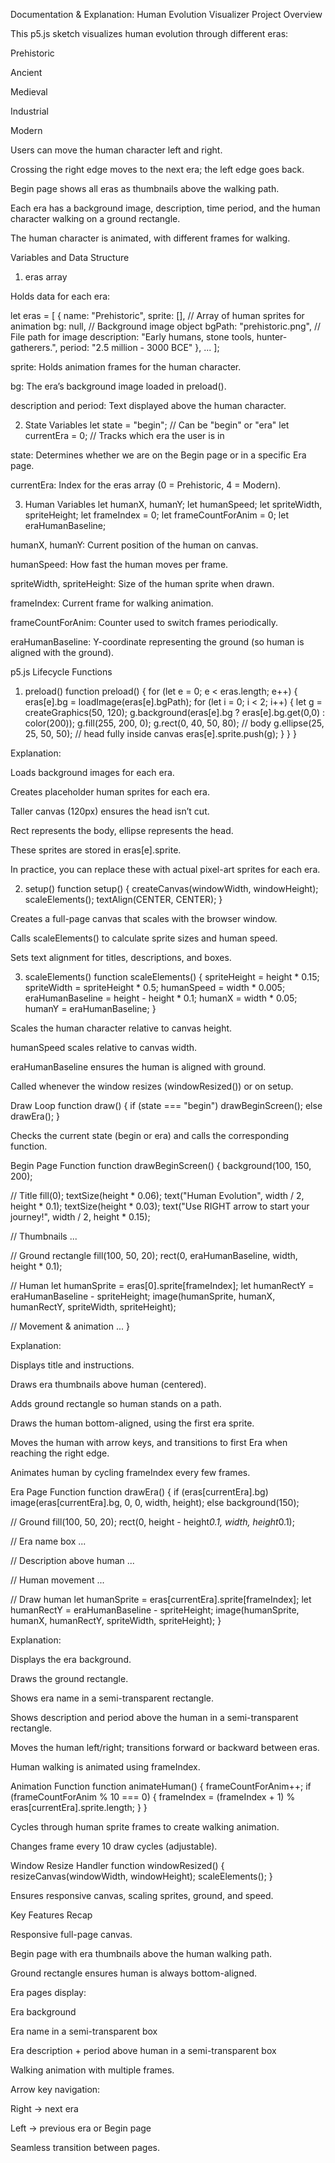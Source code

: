 Documentation & Explanation: Human Evolution Visualizer
Project Overview

This p5.js sketch visualizes human evolution through different eras:

Prehistoric

Ancient

Medieval

Industrial

Modern

Users can move the human character left and right.

Crossing the right edge moves to the next era; the left edge goes back.

Begin page shows all eras as thumbnails above the walking path.

Each era has a background image, description, time period, and the human character walking on a ground rectangle.

The human character is animated, with different frames for walking.

Variables and Data Structure
1. eras array

Holds data for each era:

let eras = [
  {
    name: "Prehistoric",
    sprite: [],        // Array of human sprites for animation
    bg: null,          // Background image object
    bgPath: "prehistoric.png", // File path for image
    description: "Early humans, stone tools, hunter-gatherers.",
    period: "2.5 million - 3000 BCE"
  },
  ...
];


sprite: Holds animation frames for the human character.

bg: The era’s background image loaded in preload().

description and period: Text displayed above the human character.

2. State Variables
let state = "begin";  // Can be "begin" or "era"
let currentEra = 0;   // Tracks which era the user is in


state: Determines whether we are on the Begin page or in a specific Era page.

currentEra: Index for the eras array (0 = Prehistoric, 4 = Modern).

3. Human Variables
let humanX, humanY;
let humanSpeed;
let spriteWidth, spriteHeight;
let frameIndex = 0;
let frameCountForAnim = 0;
let eraHumanBaseline;


humanX, humanY: Current position of the human on canvas.

humanSpeed: How fast the human moves per frame.

spriteWidth, spriteHeight: Size of the human sprite when drawn.

frameIndex: Current frame for walking animation.

frameCountForAnim: Counter used to switch frames periodically.

eraHumanBaseline: Y-coordinate representing the ground (so human is aligned with the ground).

p5.js Lifecycle Functions
1. preload()
function preload() {
  for (let e = 0; e < eras.length; e++) {
    eras[e].bg = loadImage(eras[e].bgPath);
    for (let i = 0; i < 2; i++) {
      let g = createGraphics(50, 120); 
      g.background(eras[e].bg ? eras[e].bg.get(0,0) : color(200));
      g.fill(255, 200, 0);
      g.rect(0, 40, 50, 80);       // body
      g.ellipse(25, 25, 50, 50);   // head fully inside canvas
      eras[e].sprite.push(g);
    }
  }
}


Explanation:

Loads background images for each era.

Creates placeholder human sprites for each era.

Taller canvas (120px) ensures the head isn’t cut.

Rect represents the body, ellipse represents the head.

These sprites are stored in eras[e].sprite.

In practice, you can replace these with actual pixel-art sprites for each era.

2. setup()
function setup() {
  createCanvas(windowWidth, windowHeight);
  scaleElements();
  textAlign(CENTER, CENTER);
}


Creates a full-page canvas that scales with the browser window.

Calls scaleElements() to calculate sprite sizes and human speed.

Sets text alignment for titles, descriptions, and boxes.

3. scaleElements()
function scaleElements() {
  spriteHeight = height * 0.15; 
  spriteWidth = spriteHeight * 0.5;
  humanSpeed = width * 0.005;
  eraHumanBaseline = height - height * 0.1;
  humanX = width * 0.05;
  humanY = eraHumanBaseline;
}


Scales the human character relative to canvas height.

humanSpeed scales relative to canvas width.

eraHumanBaseline ensures the human is aligned with ground.

Called whenever the window resizes (windowResized()) or on setup.

Draw Loop
function draw() {
  if (state === "begin") drawBeginScreen();
  else drawEra();
}


Checks the current state (begin or era) and calls the corresponding function.

Begin Page Function
function drawBeginScreen() {
  background(100, 150, 200);

  // Title
  fill(0);
  textSize(height * 0.06);
  text("Human Evolution", width / 2, height * 0.1);
  textSize(height * 0.03);
  text("Use RIGHT arrow to start your journey!", width / 2, height * 0.15);

  // Thumbnails
  ...
  
  // Ground rectangle
  fill(100, 50, 20);
  rect(0, eraHumanBaseline, width, height * 0.1);

  // Human
  let humanSprite = eras[0].sprite[frameIndex];
  let humanRectY = eraHumanBaseline - spriteHeight;
  image(humanSprite, humanX, humanRectY, spriteWidth, spriteHeight);

  // Movement & animation
  ...
}


Explanation:

Displays title and instructions.

Draws era thumbnails above human (centered).

Adds ground rectangle so human stands on a path.

Draws the human bottom-aligned, using the first era sprite.

Moves the human with arrow keys, and transitions to first Era when reaching the right edge.

Animates human by cycling frameIndex every few frames.

Era Page Function
function drawEra() {
  if (eras[currentEra].bg) image(eras[currentEra].bg, 0, 0, width, height);
  else background(150);

  // Ground
  fill(100, 50, 20);
  rect(0, height - height*0.1, width, height*0.1);

  // Era name box
  ...
  
  // Description above human
  ...

  // Human movement
  ...

  // Draw human
  let humanSprite = eras[currentEra].sprite[frameIndex];
  let humanRectY = eraHumanBaseline - spriteHeight;
  image(humanSprite, humanX, humanRectY, spriteWidth, spriteHeight);
}


Explanation:

Displays the era background.

Draws the ground rectangle.

Shows era name in a semi-transparent rectangle.

Shows description and period above the human in a semi-transparent rectangle.

Moves the human left/right; transitions forward or backward between eras.

Human walking is animated using frameIndex.

Animation Function
function animateHuman() {
  frameCountForAnim++;
  if (frameCountForAnim % 10 === 0) {
    frameIndex = (frameIndex + 1) % eras[currentEra].sprite.length;
  }
}


Cycles through human sprite frames to create walking animation.

Changes frame every 10 draw cycles (adjustable).

Window Resize Handler
function windowResized() {
  resizeCanvas(windowWidth, windowHeight);
  scaleElements();
}


Ensures responsive canvas, scaling sprites, ground, and speed.

Key Features Recap

Responsive full-page canvas.

Begin page with era thumbnails above the human walking path.

Ground rectangle ensures human is always bottom-aligned.

Era pages display:

Era background

Era name in a semi-transparent box

Era description + period above human in a semi-transparent box

Walking animation with multiple frames.

Arrow key navigation:

Right → next era

Left → previous era or Begin page

Seamless transition between pages.